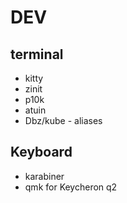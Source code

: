 # DEV

## terminal

- kitty
- zinit
- p10k
- atuin
- Dbz/kube - aliases

## Keyboard

- karabiner
- qmk for Keycheron q2
